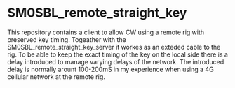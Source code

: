 # SM0SBL_remote_straight_key

This repository contains a client to allow CW using a remote rig with preserved key timing.
Togeather with the SM0SBL_remote_straight_key_server it workes as an exteded cable to the rig. To be able to keep the exact timing of the key on the local side there is a delay introduced to manage varying delays of the network.
The introduced delay is normally arount 100-200mS in my experience when using a 4G cellular network at the remote rig.
